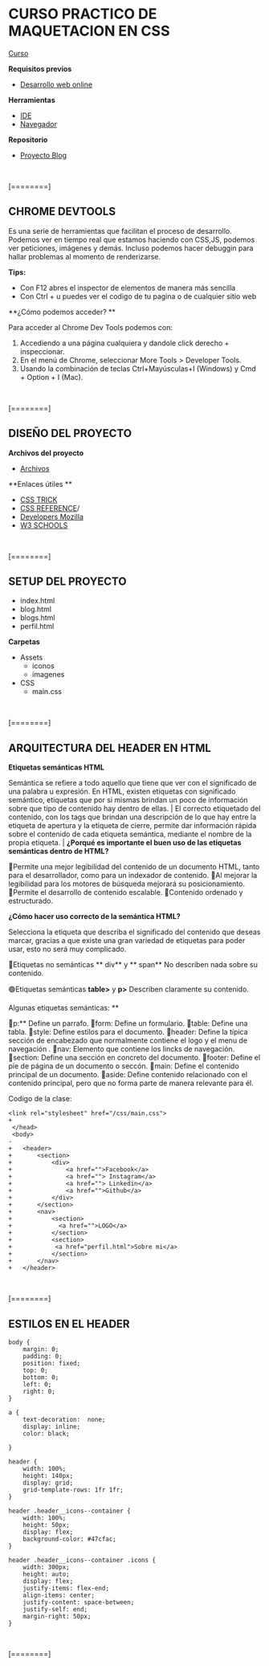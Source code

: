 # CURSO PRACTICO DE MAQUETACION EN CSS

[Curso](https://platzi.com/clases/practico-css/ "Curso")

**Requisitos previos**
- [Desarrollo web online](https://platzi.com/clases/html5-css3/ "Desarrollo web online")

**Herramientas**
- [IDE ](https://code.visualstudio.com/ "IDE ")
- [Navegador](https://www.google.com/chrome/ "Navegador")

**Repositorio**
- [Proyecto Blog](https://github.com/degranda/Platzi-blog "Proyecto Blog")

<br>

[========]

## CHROME DEVTOOLS

Es una serie de herramientas que facilitan el proceso de desarrollo. Podemos ver en tiempo real que estamos haciendo con CSS,JS, podemos ver peticiones, imágenes y demás. Incluso podemos hacer debuggin para hallar problemas al momento de renderizarse.

**Tips:**

- Con F12 abres el inspector de elementos de manera más sencilla
- Con Ctrl + u puedes ver el codigo de tu pagina o de cualquier sitio web

**¿Cómo podemos acceder? **

Para acceder al Chrome Dev Tools podemos con:

1.  Accediendo a una página cualquiera y dandole click derecho + inspeccionar.
2. En el menú de Chrome, seleccionar More Tools > Developer Tools.
3. Usando la combinación de teclas Ctrl+Mayúsculas+I (Windows) y Cmd + Option + I (Mac).

<br>

[========]


## DISEÑO DEL PROYECTO

**Archivos del proyecto**
- [Archivos](https://github.com/degranda/Platzi-blog "Archivos")

**Enlaces útiles **

- [CSS TRICK](https://css-tricks.com/snippets/css/complete-guide-grid/ "CSS TRICK")
- [CSS REFERENCE](https://cssreference.io/css-grid "CSS REFERENCE")/
- [Developers Mozilla](https://developer.mozilla.org/en-US/docs/Web/CSS/grid "Developers Mozilla")
- [W3 SCHOOLS](https://www.w3schools.com/css/default.asp "W3 SCHOOLS")

<br>


[========]

## SETUP DEL PROYECTO

- index.html
- blog.html
- blogs.html
- perfil.html

**Carpetas**
- Assets
	- iconos
	- imagenes
- CSS
	- main.css

<br>

[========]


##  ARQUITECTURA DEL HEADER EN HTML

**Etiquetas semánticas HTML**

Semántica se refiere a todo aquello que tiene que ver con el significado de una palabra u expresión. En HTML, existen etiquetas con significado semántico, etiquetas que por si mismas brindan un poco de información sobre que tipo de contenido hay dentro de ellas.
|
El correcto etiquetado del contenido, con los tags que brindan una descripción de lo que hay entre la etiqueta de apertura y la etiqueta de cierre, permite dar información rápida sobre el contenido de cada etiqueta semántica, mediante el nombre de la propia etiqueta.
|
**¿Porqué es importante el buen uso de las etiquetas semánticas dentro de HTML?** 

🔶Permite una mejor legibilidad del contenido de un documento HTML, tanto para el desarrollador, como para un indexador de contenido.
🔶Al mejorar la legibilidad para los motores de búsqueda mejorará su posicionamiento.
🔶Permite el desarrollo de contenido escalable.
🔶Contenido ordenado y estructurado.

**¿Cómo hacer uso correcto de la semántica HTML?**

Selecciona la etiqueta que describa el significado del contenido que deseas marcar, gracias a que existe una gran variedad de etiquetas para poder usar, esto no será muy complicado.

🔴Etiquetas no semánticas ** div** y ** span** No describen nada sobre su contenido.

🟢Etiquetas semánticas **table>** y **p>** Describen claramente su contenido.

Algunas etiquetas semánticas: **

🔹p:** Define un parrafo.
🔹form: Define un formulario.
🔹table: Define una tabla.
🔹style: Define estilos para el documento.
🔹header: Define la típica sección de encabezado que normalmente contiene el logo y el menu de navegación .
🔹nav: Elemento que contiene los lincks de navegación.
🔹section: Define una sección en concreto del documento.
🔹footer: Define el píe de página de un documento o seccón.
🔹main: Define el contenido principal de un documento.
🔹aside: Define contenido relacionado con el contenido principal, pero que no forma parte de manera relevante para él.

Codigo de la clase:

    <link rel="stylesheet" href="/css/main.css">
    +
     </head>
     <body>
    -
    +   <header>
    +       <section>
    +           <div>
    +               <a href="">Facebook</a>
    +               <a href=""> Instagram</a>
    +               <a href=""> Linkedin</a>
    +               <a href="">Github</a>
    +           </div>
    +       </section>
    +       <nav>
    +           <section>
    +             <a href="">LOGO</a>
    +           </section>
    +           <section>
    +            <a href="perfil.html">Sobre mi</a>
    +           </section>
    +       </nav>
    +   </header>
    

<br>

[========]


##  ESTILOS EN EL HEADER 

    body {
        margin: 0;
        padding: 0;
        position: fixed;
        top: 0;
        bottom: 0;
        left: 0;
        right: 0;
    }
    
    a {
        text-decoration:  none;
        display: inline;
        color: black;
    
    }
    
    header {
        width: 100%;
        height: 140px;
        display: grid;
        grid-template-rows: 1fr 1fr;
    }
    
    header .header__icons--container {
        width: 100%;
        height: 50px;
        display: flex;
        background-color: #47cfac;
    }
    
    header .header__icons--container .icons {
        width: 300px;
        height: auto;
        display: flex;
        justify-items: flex-end;
        align-items: center;
        justify-content: space-between;
        justify-self: end;
        margin-right: 50px;
    }



<br>

[========]


























